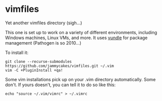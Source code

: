 vimfiles
========

Yet another vimfiles directory (sigh...)

This one is set up to work on a variety of different environments, including Windows machines, Linux VMs, and more.
It uses [vundle](https://github.com/gmarik/Vundle.vim) for package management (Pathogen is so 2010...)


To install it:

    git clone --recurse-submodules https://github.com/jammycakes/vimfiles.git ~/.vim
    vim -C +PluginInstall +qa!

Some vim installations pick up on your .vim directory automatically. Some don't. If yours doesn't, you can tell it
to do so like this:

    echo "source ~/.vim/vimrc" > ~/.vimrc
